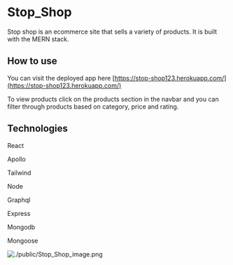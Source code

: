 # Stop_Shop

Stop shop is an ecommerce site that sells a variety of products. It is built with the MERN stack.

## How to use

You can visit the deployed app here [https://stop-shop123.herokuapp.com/](https://stop-shop123.herokuapp.com/)

To view products click on the products section in the navbar and you can filter through products based on category, price and rating.

## Technologies

React 

Apollo

Tailwind

Node

Graphql

Express 

Mongodb

Mongoose

![./public/Stop_Shop_image.png](./public/Stop_Shop_image.png)
